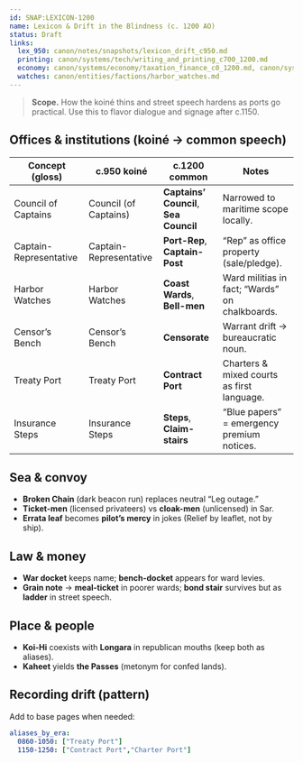 ```yaml
---
id: SNAP:LEXICON-1200
name: Lexicon & Drift in the Blindness (c. 1200 AO)
status: Draft
links:
  lex_950: canon/notes/snapshots/lexicon_drift_c950.md
  printing: canon/systems/tech/writing_and_printing_c700_1200.md
  economy: canon/systems/economy/taxation_finance_c0_1200.md, canon/systems/economy/currency_finance_c1800.md, 
  watches: canon/entities/factions/harbor_watches.md
---
```


> **Scope.** How the koiné thins and street speech hardens as ports go practical. Use this to flavor dialogue and signage after c.1150.

## Offices & institutions (koiné → common speech)
| Concept (gloss) | c.950 koiné | **c.1200 common** | Notes |
|---|---|---|---|
| Council of Captains | Council (of Captains) | **Captains’ Council**, **Sea Council** | Narrowed to maritime scope locally. 
| Captain-Representative | Captain-Representative | **Port-Rep**, **Captain-Post** | “Rep” as office property (sale/pledge). |
| Harbor Watches | Harbor Watches | **Coast Wards**, **Bell-men** | Ward militias in fact; “Wards” on chalkboards. 
| Censor’s Bench | Censor’s Bench | **Censorate** | Warrant drift → bureaucratic noun. |
| Treaty Port | Treaty Port | **Contract Port** | Charters & mixed courts as first language. |
| Insurance Steps | Insurance Steps | **Steps**, **Claim-stairs** | “Blue papers” = emergency premium notices. |

## Sea & convoy
- **Broken Chain** (dark beacon run) replaces neutral “Leg outage.”  
- **Ticket-men** (licensed privateers) vs **cloak-men** (unlicensed) in Sar.  
- **Errata leaf** becomes **pilot’s mercy** in jokes (Relief by leaflet, not by ship).

## Law & money
- **War docket** keeps name; **bench-docket** appears for ward levies.  
- **Grain note** → **meal-ticket** in poorer wards; **bond stair** survives but as **ladder** in street speech.

## Place & people
- **Koi-Hi** coexists with **Longara** in republican mouths (keep both as aliases).  
- **Kaheet** yields **the Passes** (metonym for confed lands).

## Recording drift (pattern)
Add to base pages when needed:
```yaml
aliases_by_era:
  0860-1050: ["Treaty Port"]
  1150-1250: ["Contract Port","Charter Port"]
